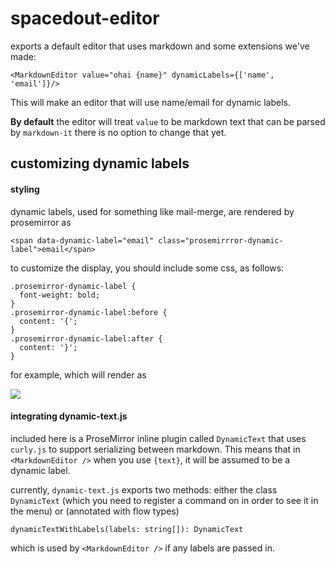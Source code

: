 # spacedout-editor

exports a default editor that uses markdown and some extensions we've made:

    <MarkdownEditor value="ohai {name}" dynamicLabels={['name', 'email']}/>

This will make an editor that will use name/email for dynamic labels.

**By default** the editor will treat `value` to be markdown text that can be parsed by `markdown-it` there is no option to change that yet.

## customizing dynamic labels

#### styling

dynamic labels, used for something like mail-merge, are rendered by prosemirror as

    <span data-dynamic-label="email" class="prosemirrror-dynamic-label">email</span>

to customize the display, you should include some css, as follows:

    .prosemirror-dynamic-label {
      font-weight: bold;
    }
    .prosemirror-dynamic-label:before {
      content: '{';
    }
    .prosemirror-dynamic-label:after {
      content: '}';
    }

for example, which will render as

![](http://dl.dropboxusercontent.com/u/406291/Screenshots/qL8j.png)

#### integrating dynamic-text.js

included here is a ProseMirror inline plugin called `DynamicText` that uses `curly.js` to support serializing between markdown. This means that in `<MarkdownEditor />` when you use `{text}`, it will be assumed to be a dynamic label.

currently, `dynamic-text.js` exports two methods: either the class `DynamicText` (which you need to register a command on in order to see it in the menu) or (annotated with flow types)

    dynamicTextWithLabels(labels: string[]): DynamicText

which is used by `<MarkdownEditor />` if any labels are passed in.
